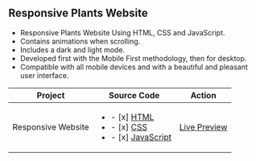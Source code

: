 ## Responsive Plants Website

- Responsive Plants Website Using HTML, CSS and JavaScript.
- Contains animations when scrolling.
- Includes a dark and light mode.
- Developed first with the Mobile First methodology, then for desktop.
- Compatible with all mobile devices and with a beautiful and pleasant user interface.


| Project | Source Code |Action |
| --- | --- | --- |
| Responsive Website | <ul><li>- [x] [HTML](index.html)</li><li>- [x] [CSS](assets/css/style.css)</li><li>- [x] [JavaScript](assets/js/main.js)</li></ul> | [Live Preview](https://deltanode.github.io/100DaysofCode/05-responsive-plant-website/) |
